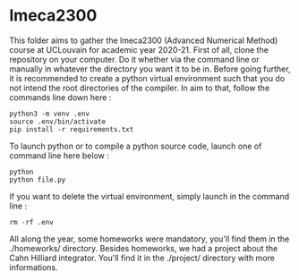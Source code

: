 # lmeca2300

This folder aims to gather the lmeca2300 (Advanced Numerical Method) course at UCLouvain for academic year 2020-21. First of all, clone the repository on your computer. Do it whether via the command line or manually in whatever the directory you want it to be in. Before going further, it is recommended to create a python virtual environment such that you do not intend the root directories of the compiler. In aim to that, follow the commands line down here :

	python3 -m venv .env
	source .env/bin/activate
	pip install -r requirements.txt

To launch python or to compile a python source code, launch one of command line here below :

	python
	python file.py

If you want to delete the virtual environment, simply launch in the command line :

	rm -rf .env

All along the year, some homeworks were mandatory, you'll find them in the ./homeworks/ directory.
Besides homeworks, we had a project about the Cahn Hilliard integrator. You'll find it in the ./project/ directory with more informations.
